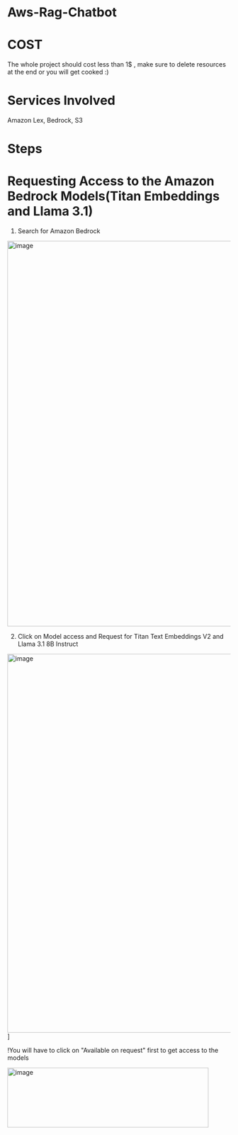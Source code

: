 # Aws-Rag-Chatbot

# COST
  The whole project should cost less than 1$ , make sure to delete resources at the end or you will get cooked :)

# Services Involved
  Amazon Lex, Bedrock, S3

# Steps

  # Requesting Access to the Amazon Bedrock Models(Titan Embeddings and Llama 3.1)
  
  1. Search for Amazon Bedrock

  <img width="1057" height="870" alt="image" src="https://github.com/user-attachments/assets/34a4d862-1c76-4a6d-8347-76984842a24c" />

  2. Click on Model access and Request for Titan Text Embeddings V2 and Llama 3.1 8B Instruct
  
  <img width="1843" height="855" alt="image" src="https://github.com/user-attachments/assets/1ed0d045-47d1-4b01-9893-3d1914c9c8a6" />]

  !You will have to click on "Available on request" first to get access to the models
  
  <img width="454" height="135" alt="image" src="https://github.com/user-attachments/assets/80a4dbda-d550-4256-bf92-54b460cb2630" />



